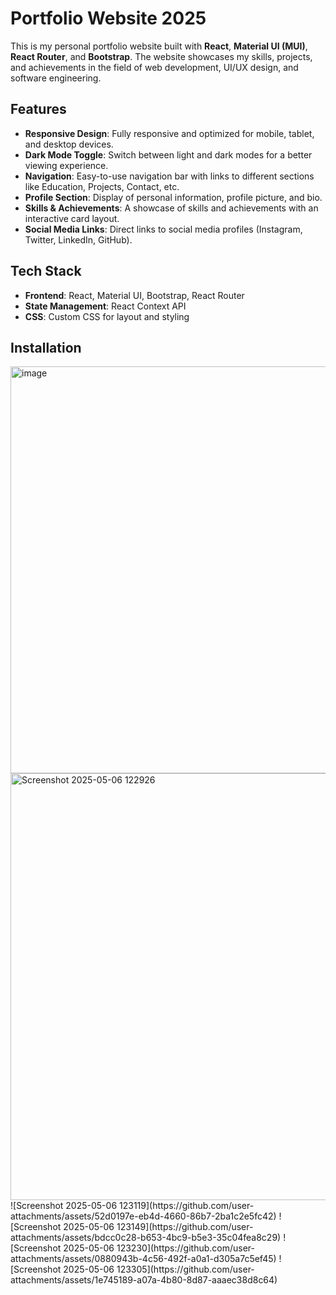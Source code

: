 # Portfolio Website 2025

This is my personal portfolio website built with **React**, **Material UI (MUI)**, **React Router**, and **Bootstrap**. The website showcases my skills, projects, and achievements in the field of web development, UI/UX design, and software engineering.

## Features

- **Responsive Design**: Fully responsive and optimized for mobile, tablet, and desktop devices.
- **Dark Mode Toggle**: Switch between light and dark modes for a better viewing experience.
- **Navigation**: Easy-to-use navigation bar with links to different sections like Education, Projects, Contact, etc.
- **Profile Section**: Display of personal information, profile picture, and bio.
- **Skills & Achievements**: A showcase of skills and achievements with an interactive card layout.
- **Social Media Links**: Direct links to social media profiles (Instagram, Twitter, LinkedIn, GitHub).

## Tech Stack

- **Frontend**: React, Material UI, Bootstrap, React Router
- **State Management**: React Context API
- **CSS**: Custom CSS for layout and styling

## Installation

<img width="651" alt="image" src="https://github.com/user-attachments/assets/bc333fe8-1d19-4fb3-97ce-0395c015dc47" />
<img width="683" alt="Screenshot 2025-05-06 122926" src="https://github.com/user-attachments/assets/936f52d3-ccab-46dc-867a-c755a89da48b" />
![Screenshot 2025-05-06 123119](https://github.com/user-attachments/assets/52d0197e-eb4d-4660-86b7-2ba1c2e5fc42)
![Screenshot 2025-05-06 123149](https://github.com/user-attachments/assets/bdcc0c28-b653-4bc9-b5e3-35c04fea8c29)
![Screenshot 2025-05-06 123230](https://github.com/user-attachments/assets/0880943b-4c56-492f-a0a1-d305a7c5ef45)
![Screenshot 2025-05-06 123305](https://github.com/user-attachments/assets/1e745189-a07a-4b80-8d87-aaaec38d8c64)





